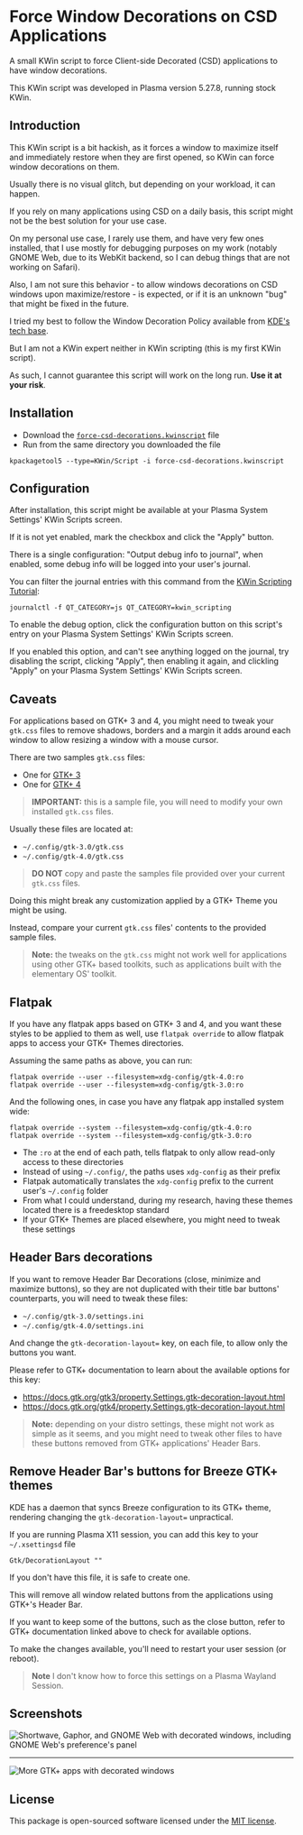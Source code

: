 # Force Window Decorations on CSD Applications

A small KWin script to force Client-side Decorated (CSD) applications 
to have window decorations.

This KWin script was developed in Plasma version 5.27.8, running stock KWin.


## Introduction

This KWin script is a bit hackish, as it forces a window to maximize itself
and immediately restore when they are first opened, so KWin can force 
window decorations on them.
 
Usually there is no visual glitch, but depending on your workload, it can happen.
 
If you rely on many applications using CSD  on a daily basis, this script might 
not be the best solution for your use case.
 
On my personal use case, I rarely use them, and have very few ones installed, 
that I use mostly for debugging purposes on my work (notably GNOME Web, 
due to its WebKit backend, so I can debug things that are not working on Safari).

Also, I am not sure this behavior - to allow windows decorations on CSD windows 
upon maximize/restore - is expected, or if it is an unknown "bug" that might 
be fixed in the future.

I tried my best to follow the Window Decoration Policy available 
from [KDE's tech base](https://techbase.kde.org/Projects/KWin/Window_Decoration_Policy).

But I am not a KWin expert neither in KWin scripting (this is my first KWin script).

As such, I cannot guarantee this script will work on the long run. **Use it at your risk**.


## Installation

- Download the [`force-csd-decorations.kwinscript`](https://raw.githubusercontent.com/rodrigopedra/force-csd-decorations/master/force-csd-decorations.kwinscript) file
- Run from the same directory you downloaded the file

```shell
kpackagetool5 --type=KWin/Script -i force-csd-decorations.kwinscript
```


## Configuration

After installation, this script might be available at your Plasma System Settings' 
KWin Scripts screen.

If it is not yet enabled, mark the checkbox and click the "Apply" button.

There is a single configuration: "Output debug info to journal", when enabled, some debug info will 
be logged into your user's journal.

You can filter the journal entries with this command from 
the [KWin Scripting Tutorial](https://develop.kde.org/docs/plasma/kwin/#output):

```shell
journalctl -f QT_CATEGORY=js QT_CATEGORY=kwin_scripting
```

To enable the debug option, click the configuration button on this script's 
entry on your Plasma System Settings' KWin Scripts screen.

If you enabled this option, and can't see anything logged on the journal, 
try disabling the script, clicking "Apply", then enabling it again, 
and clickling "Apply" on your Plasma System Settings' KWin Scripts screen.


## Caveats

For applications based on GTK+ 3 and 4, you might need to tweak your `gtk.css`
files to remove shadows, borders and a margin it adds around each window 
to allow resizing a window with a mouse cursor.

There are two samples `gtk.css` files: 

- One for [GTK+ 3](https://raw.githubusercontent.com/rodrigopedra/force-csd-decorations/master/gtk-3.css) 
- One for [GTK+ 4](https://raw.githubusercontent.com/rodrigopedra/force-csd-decorations/master/gtk-4.css) 

> **IMPORTANT:** this is a sample file, you will need to modify your own 
> installed `gtk.css` files. 
 
Usually these files are located at:

- `~/.config/gtk-3.0/gtk.css`
- `~/.config/gtk-4.0/gtk.css`

> **DO NOT** copy and paste the samples file provided over your current `gtk.css` files.

Doing this might break any customization applied by a GTK+ Theme you might be using.

Instead, compare your current `gtk.css` files' contents to the provided sample files.

> **Note:** the tweaks on the `gtk.css` might not work well for applications using other 
> GTK+ based toolkits, such as applications built with the elementary OS' toolkit.  


## Flatpak

If you have any flatpak apps based on GTK+ 3 and 4, and you want these styles 
to be applied to them as well, use `flatpak override` to allow flatpak apps 
to access your GTK+ Themes directories.

Assuming the same paths as above, you can run:

```shell
flatpak override --user --filesystem=xdg-config/gtk-4.0:ro
flatpak override --user --filesystem=xdg-config/gtk-3.0:ro
```

And the following ones, in case you have any flatpak app installed system wide:

```shell
flatpak override --system --filesystem=xdg-config/gtk-4.0:ro
flatpak override --system --filesystem=xdg-config/gtk-3.0:ro
```

- The `:ro` at the end of each path, tells flatpak to only allow read-only access 
  to these directories
- Instead of using `~/.config/`, the paths uses `xdg-config` as their prefix
- Flatpak automatically translates the `xdg-config` prefix to 
  the current user's `~/.config` folder
- From what I could understand, during my research, having these themes located there 
  is a freedesktop standard
- If your GTK+ Themes are placed elsewhere, you might need to tweak these settings 


## Header Bars decorations

If you want to remove Header Bar Decorations (close, minimize and maximize buttons), 
so they are not duplicated with their title bar buttons' counterparts, you will need 
to tweak these files:

- `~/.config/gtk-3.0/settings.ini`
- `~/.config/gtk-4.0/settings.ini`

And change the `gtk-decoration-layout=` key, on each file, to allow only 
the buttons you want.

Please refer to GTK+ documentation to learn about the available options for this key:

- https://docs.gtk.org/gtk3/property.Settings.gtk-decoration-layout.html
- https://docs.gtk.org/gtk4/property.Settings.gtk-decoration-layout.html

> **Note:** depending on your distro settings, these might not work as simple as it seems, 
> and you might need to tweak other files to have these buttons removed 
> from GTK+ applications' Header Bars.


## Remove Header Bar's buttons for Breeze GTK+ themes

KDE has a daemon that syncs Breeze configuration to its GTK+ theme, rendering changing 
the `gtk-decoration-layout=` unpractical.

If you are running Plasma X11 session, you can add this key to your `~/.xsettingsd` file

```
Gtk/DecorationLayout ""
```

If you don't have this file, it is safe to create one.

This will remove all window related buttons from the applications using GTK+'s Header Bar.

If you want to keep some of the buttons, such as the close button, refer 
to GTK+ documentation linked above to check for available options. 

To make the changes available, you'll need to restart your user session (or reboot). 

> **Note** I don't know how to force this settings on a Plasma Wayland Session.


## Screenshots

![Shortwave, Gaphor, and GNOME Web with decorated windows, including GNOME Web's preference's panel](https://raw.githubusercontent.com/rodrigopedra/force-csd-decorations/art/decorated-1.png)

---

![More GTK+ apps with decorated windows](https://raw.githubusercontent.com/rodrigopedra/force-csd-decorations/art/decorated-2.png)


## License

This package is open-sourced software licensed under the [MIT license](http://opensource.org/licenses/MIT).
